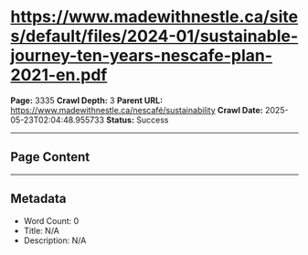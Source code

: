 # https://www.madewithnestle.ca/sites/default/files/2024-01/sustainable-journey-ten-years-nescafe-plan-2021-en.pdf

**Page:** 3335
**Crawl Depth:** 3
**Parent URL:** https://www.madewithnestle.ca/nescafé/sustainability
**Crawl Date:** 2025-05-23T02:04:48.955733
**Status:** Success

---

## Page Content




---

## Metadata
- Word Count: 0
- Title: N/A
- Description: N/A

